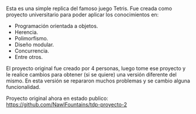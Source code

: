 Esta es una simple replica del famoso juego Tetris. Fue creada como proyecto universitario para poder aplicar los conocimientos en:

- Programación orientada a objetos.
- Herencia.
- Polimorfismo.
- Diseño modular.
- Concurrencia. 
- Entre otros.

El proyecto original fue creado por 4 personas, luego tome ese proyecto y le realice cambios para obtener (si se quiere) una versión diferente del mismo. En esta versión se repararon muchos problemas y se cambio alguna funcionalidad.

Proyecto original ahora en estado publico: https://github.com/NawlFountains/tdp-proyecto-2
